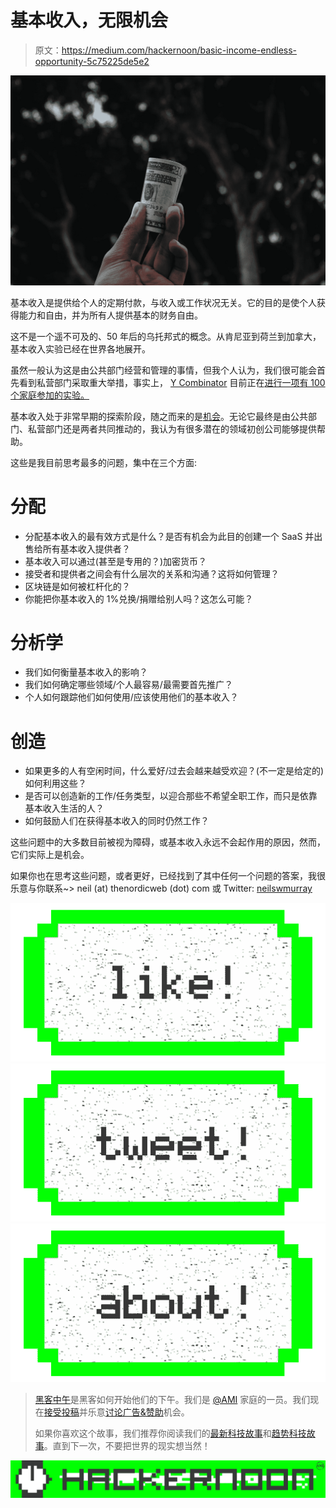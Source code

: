 # 基本收入，无限机会

> 原文：<https://medium.com/hackernoon/basic-income-endless-opportunity-5c75225de5e2>

![](img/84fe35b8805049305569ec657d054816.png)

基本收入是提供给个人的定期付款，与收入或工作状况无关。它的目的是使个人获得能力和自由，并为所有人提供基本的财务自由。

这不是一个遥不可及的、50 年后的乌托邦式的概念。从肯尼亚到荷兰到加拿大，基本收入实验已经在世界各地展开。

虽然一般认为这是由公共部门经营和管理的事情，但我个人认为，我们很可能会首先看到私营部门采取重大举措，事实上， [Y Combinator](http://www.ycombinator.com/) 目前正在[进行一项有 100 个家庭参加的实验。](https://blog.ycombinator.com/moving-forward-on-basic-income/)

基本收入处于非常早期的探索阶段，随之而来的是[机会](https://hackernoon.com/tagged/opportunity)。无论它最终是由公共部门、私营部门还是两者共同推动的，我认为有很多潜在的领域初创公司能够提供帮助。

这些是我目前思考最多的问题，集中在三个方面:

# 分配

*   分配基本收入的最有效方式是什么？是否有机会为此目的创建一个 SaaS 并出售给所有基本收入提供者？
*   基本收入可以通过(甚至是专用的？)加密货币？
*   接受者和提供者之间会有什么层次的关系和沟通？这将如何管理？
*   区块链是如何被杠杆化的？
*   你能把你基本收入的 1%兑换/捐赠给别人吗？这怎么可能？

# 分析学

*   我们如何衡量基本收入的影响？
*   我们如何确定哪些领域/个人最容易/最需要首先推广？
*   个人如何跟踪他们如何使用/应该使用他们的基本收入？

# 创造

*   如果更多的人有空闲时间，什么爱好/过去会越来越受欢迎？(不一定是给定的)如何利用这些？
*   是否可以创造新的工作/任务类型，以迎合那些不希望全职工作，而只是依靠基本收入生活的人？
*   如何鼓励人们在获得基本收入的同时仍然工作？

这些问题中的大多数目前被视为障碍，或基本收入永远不会起作用的原因，然而，它们实际上是机会。

如果你也在思考这些问题，或者更好，已经找到了其中任何一个问题的答案，我很乐意与你联系~> neil (at) thenordicweb (dot) com 或 Twitter: [neilswmurray](http://twitter.com/neilswmurray)

[![](img/50ef4044ecd4e250b5d50f368b775d38.png)](http://bit.ly/HackernoonFB)[![](img/979d9a46439d5aebbdcdca574e21dc81.png)](https://goo.gl/k7XYbx)[![](img/2930ba6bd2c12218fdbbf7e02c8746ff.png)](https://goo.gl/4ofytp)

> [黑客中午](http://bit.ly/Hackernoon)是黑客如何开始他们的下午。我们是 [@AMI](http://bit.ly/atAMIatAMI) 家庭的一员。我们现在[接受投稿](http://bit.ly/hackernoonsubmission)并乐意[讨论广告&赞助](mailto:partners@amipublications.com)机会。
> 
> 如果你喜欢这个故事，我们推荐你阅读我们的[最新科技故事](http://bit.ly/hackernoonlatestt)和[趋势科技故事](https://hackernoon.com/trending)。直到下一次，不要把世界的现实想当然！

![](img/be0ca55ba73a573dce11effb2ee80d56.png)